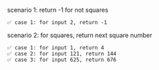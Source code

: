 scenario 1: return -1 for not squares

    ✅ case 1: for input 2, return -1

scenario 2: for squares, return next square number

    ✅ case 1: for input 1, return 4
    ✅ case 2: for input 121, return 144
    ✅ case 3: for input 625, return 676